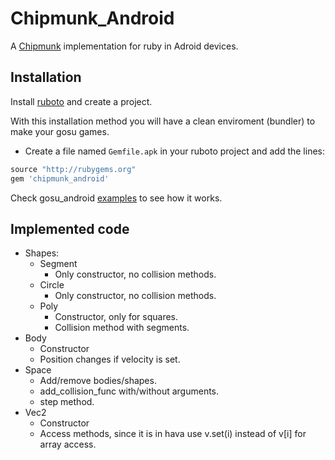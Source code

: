 Chipmunk_Android
================
A [Chipmunk](https://chipmunk-physics.net/) implementation for ruby in Adroid devices.

Installation
-----------

Install [ruboto](https://github.com/ruboto/ruboto/) and create a project. 

With this installation method you will have a clean enviroment (bundler) to make your gosu games.

* Create a file named `Gemfile.apk` in your ruboto project and add the lines:

```ruby
source "http://rubygems.org"
gem 'chipmunk_android'
```

Check gosu_android [examples](https://github.com/neochuky/gosu-android/tree/master/examples) to see how it works.

Implemented code
-------------------
* Shapes:
    * Segment
        * Only constructor, no collision methods.     
    * Circle
        * Only constructor, no collision methods.
    * Poly
        * Constructor, only for squares.
        * Collision method with segments.
* Body
    * Constructor
    * Position changes if velocity is set.
* Space
    * Add/remove bodies/shapes.
    * add_collision_func with/without arguments.
    * step method.
* Vec2
    * Constructor
    * Access methods, since it is in hava use v.set(i) instead of v[i] for array access.
